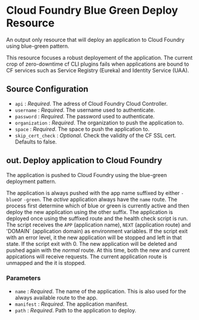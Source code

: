 
# Cloud Foundry Blue Green Deploy Resource

An output only resource that will deploy an application to Cloud Foundry using blue-green pattern.

This resource focuses a robust deployement of the application. The current crop of zero-downtime cf CLI plugins fails when applications are bound to CF services such as Service Registry (Eureka) and Identity Service (UAA).

## Source Configuration

- `api` : *Required*. The adress of Cloud Foundry Cloud Controller.
- `username` : *Required*. The username used to authenticate.
- `password` : *Required*. The password used to authenticate.
- `organization` : *Required*. The organization to push the application to.
- `space` : *Required*. The space to push the application to.
- `skip_cert_check` : *Optional*. Check the validity of the CF SSL cert. Defaults to false.

## out. Deploy application to Cloud Foundry

The application is pushed to Cloud Foundry using the blue-green deployment pattern.

The application is always pushed with the app name suffixed by either `-blue`or `-green`. The *active* application always have the `name` route. The process first determine which of blue or green is currently active and then deploy the new application using the other suffix. The application is deployed once using the suffixed route and the health check script is run. The script receives the `APP` (application name), `NEXT` (application route) and 'DOMAIN` (application domain) as environment variables. If the script exit with an error level, it the new application will be stopped and left in that state. If the script exit with 0. The new application will be deleted and pushed again with the *normal* route. At this time, both the new and current appications will receive requests. The current application route is unmapped and the it is stopped.

### Parameters

- `name` : *Required*. The name of the application. This is also used for the always available route to the app.
- `manifest` : *Required*. The application manifest.
- `path` : *Required*. Path to the application to deploy.
